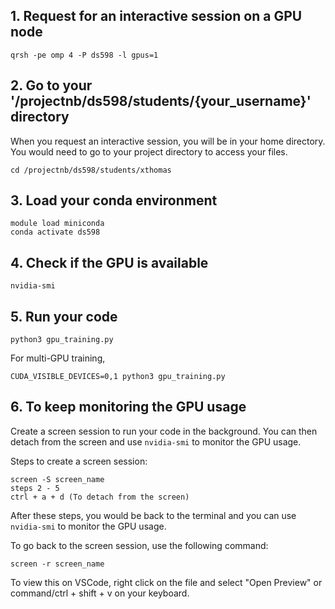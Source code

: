 ## 1. Request for an interactive session on a GPU node
```
qrsh -pe omp 4 -P ds598 -l gpus=1
```
## 2. Go to your '/projectnb/ds598/students/{your_username}' directory
When you request an interactive session, you will be in your home directory. You would need to go to your project directory to access your files.

```
cd /projectnb/ds598/students/xthomas
```
## 3. Load your conda environment
```
module load miniconda
conda activate ds598
```
## 4. Check if the GPU is available
```
nvidia-smi
```
## 5. Run your code
```
python3 gpu_training.py
```

For multi-GPU training,
```
CUDA_VISIBLE_DEVICES=0,1 python3 gpu_training.py
```

## 6. To keep monitoring the GPU usage

Create a screen session to run your code in the background. You can then detach from the screen and use ```nvidia-smi``` to monitor the GPU usage.

Steps to create a screen session:

```
screen -S screen_name
steps 2 - 5
ctrl + a + d (To detach from the screen)
```
After these steps, you would be back to the terminal and you can use ```nvidia-smi``` to monitor the GPU usage.

To go back to the screen session, use the following command:

```
screen -r screen_name
```

To view this on VSCode, right click on the file and select "Open Preview" or  command/ctrl + shift + v on your keyboard.
